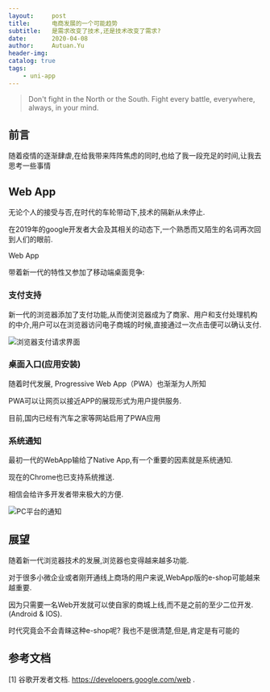 ```yaml
---
layout:     post
title:      电商发展的一个可能趋势
subtitle:   是需求改变了技术,还是技术改变了需求?
date:       2020-04-08
author:     Autuan.Yu
header-img:
catalog: true
tags:
    - uni-app
---
```


> Don't fight in the North or the South. Fight every battle, everywhere, always, in your mind.

## 前言
随着疫情的逐渐肆虐,在给我带来阵阵焦虑的同时,也给了我一段充足的时间,让我去思考一些事情

## Web App  
无论个人的接受与否,在时代的车轮带动下,技术的隔新从未停止.  

在2019年的google开发者大会及其相关的动态下,一个熟悉而又陌生的名词再次回到人们的眼前.  

Web App  

带着新一代的特性又参加了移动端桌面竞争:
### 支付支持  
新一代的浏览器添加了支付功能,从而使浏览器成为了商家、用户和支付处理机构的中介,用户可以在浏览器访问电子商城的时候,直接通过一次点击便可以确认支付.  

![浏览器支付请求界面](https://i.loli.net/2020/04/08/U6ShfV9wREdmJFs.png)

### 桌面入口(应用安装)
随着时代发展, Progressive Web App（PWA）也渐渐为人所知  

PWA可以让网页以接近APP的展现形式为用户提供服务.  

目前,国内已经有汽车之家等网站启用了PWA应用  

### 系统通知
最初一代的WebApp输给了Native App,有一个重要的因素就是系统通知.  

现在的Chrome也已支持系统推送.  

相信会给许多开发者带来极大的方便.  

![PC平台的通知](https://i.loli.net/2020/04/08/Va5sFEJcDSNuR6y.png)

## 展望
随着新一代浏览器技术的发展,浏览器也变得越来越多功能.  

对于很多小微企业或者刚开通线上商场的用户来说,WebApp版的e-shop可能越来越重要.  

因为只需要一名Web开发就可以使自家的商城上线,而不是之前的至少二位开发.(Android & IOS).  

时代究竟会不会青睐这种e-shop呢? 我也不是很清楚,但是,肯定是有可能的  

## 参考文档
[1] 谷歌开发者文档. https://developers.google.com/web .

